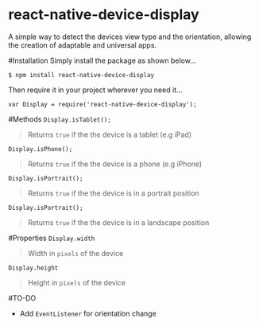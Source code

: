 # react-native-device-display
A simple way to detect the devices view type and the orientation, allowing the creation of adaptable and universal apps.

#Installation
Simply install the package as shown below...
```install
$ npm install react-native-device-display
```
Then require it in your project wherever you need it...
```require
var Display = require('react-native-device-display');
```

#Methods
`Display.isTablet();`
> Returns `true` if the the device is a tablet (e.g iPad)

`Display.isPhone();`
> Returns `true` if the the device is a phone (e.g iPhone)

`Display.isPortrait();`
> Returns `true` if the the device is in a portrait position 

`Display.isPortrait();`
> Returns `true` if the the device is in a landscape position

#Properties
`Display.width`
> Width in `pixels` of the device

`Display.height`
> Height in `pixels` of the device

#TO-DO
- Add `EventListener` for orientation change
